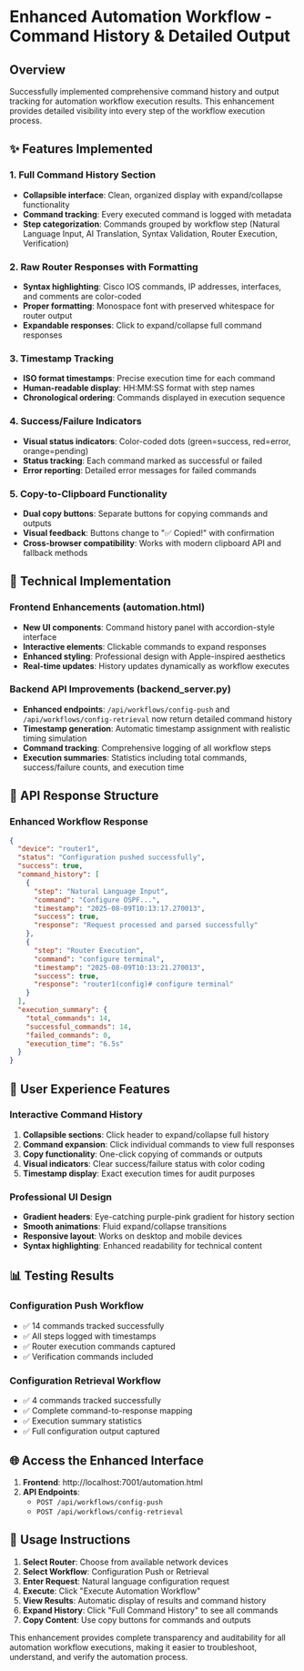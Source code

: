 # Enhanced Automation Workflow - Command History & Detailed Output

## Overview
Successfully implemented comprehensive command history and output tracking for automation workflow execution results. This enhancement provides detailed visibility into every step of the workflow execution process.

## ✨ Features Implemented

### 1. Full Command History Section
- **Collapsible interface**: Clean, organized display with expand/collapse functionality
- **Command tracking**: Every executed command is logged with metadata
- **Step categorization**: Commands grouped by workflow step (Natural Language Input, AI Translation, Syntax Validation, Router Execution, Verification)

### 2. Raw Router Responses with Formatting
- **Syntax highlighting**: Cisco IOS commands, IP addresses, interfaces, and comments are color-coded
- **Proper formatting**: Monospace font with preserved whitespace for router output
- **Expandable responses**: Click to expand/collapse full command responses

### 3. Timestamp Tracking
- **ISO format timestamps**: Precise execution time for each command
- **Human-readable display**: HH:MM:SS format with step names
- **Chronological ordering**: Commands displayed in execution sequence

### 4. Success/Failure Indicators
- **Visual status indicators**: Color-coded dots (green=success, red=error, orange=pending)
- **Status tracking**: Each command marked as successful or failed
- **Error reporting**: Detailed error messages for failed commands

### 5. Copy-to-Clipboard Functionality
- **Dual copy buttons**: Separate buttons for copying commands and outputs
- **Visual feedback**: Buttons change to "✅ Copied!" with confirmation
- **Cross-browser compatibility**: Works with modern clipboard API and fallback methods

## 🎯 Technical Implementation

### Frontend Enhancements (automation.html)
- **New UI components**: Command history panel with accordion-style interface
- **Interactive elements**: Clickable commands to expand responses
- **Enhanced styling**: Professional design with Apple-inspired aesthetics
- **Real-time updates**: History updates dynamically as workflow executes

### Backend API Improvements (backend_server.py)
- **Enhanced endpoints**: `/api/workflows/config-push` and `/api/workflows/config-retrieval` now return detailed command history
- **Timestamp generation**: Automatic timestamp assignment with realistic timing simulation
- **Command tracking**: Comprehensive logging of all workflow steps
- **Execution summaries**: Statistics including total commands, success/failure counts, and execution time

## 🔧 API Response Structure

### Enhanced Workflow Response
```json
{
  "device": "router1",
  "status": "Configuration pushed successfully",
  "success": true,
  "command_history": [
    {
      "step": "Natural Language Input",
      "command": "Configure OSPF...",
      "timestamp": "2025-08-09T10:13:17.270013",
      "success": true,
      "response": "Request processed and parsed successfully"
    },
    {
      "step": "Router Execution",
      "command": "configure terminal",
      "timestamp": "2025-08-09T10:13:21.270013",
      "success": true,
      "response": "router1(config)# configure terminal"
    }
  ],
  "execution_summary": {
    "total_commands": 14,
    "successful_commands": 14,
    "failed_commands": 0,
    "execution_time": "6.5s"
  }
}
```

## 🚀 User Experience Features

### Interactive Command History
1. **Collapsible sections**: Click header to expand/collapse full history
2. **Command expansion**: Click individual commands to view full responses
3. **Copy functionality**: One-click copying of commands or outputs
4. **Visual indicators**: Clear success/failure status with color coding
5. **Timestamp display**: Exact execution times for audit purposes

### Professional UI Design
- **Gradient headers**: Eye-catching purple-pink gradient for history section
- **Smooth animations**: Fluid expand/collapse transitions
- **Responsive layout**: Works on desktop and mobile devices
- **Syntax highlighting**: Enhanced readability for technical content

## 📊 Testing Results

### Configuration Push Workflow
- ✅ 14 commands tracked successfully
- ✅ All steps logged with timestamps
- ✅ Router execution commands captured
- ✅ Verification commands included

### Configuration Retrieval Workflow  
- ✅ 4 commands tracked successfully
- ✅ Complete command-to-response mapping
- ✅ Execution summary statistics
- ✅ Full configuration output captured

## 🌐 Access the Enhanced Interface

1. **Frontend**: http://localhost:7001/automation.html
2. **API Endpoints**: 
   - `POST /api/workflows/config-push`
   - `POST /api/workflows/config-retrieval`

## 📝 Usage Instructions

1. **Select Router**: Choose from available network devices
2. **Select Workflow**: Configuration Push or Retrieval  
3. **Enter Request**: Natural language configuration request
4. **Execute**: Click "Execute Automation Workflow"
5. **View Results**: Automatic display of results and command history
6. **Expand History**: Click "Full Command History" to see all commands
7. **Copy Content**: Use copy buttons for commands and outputs

This enhancement provides complete transparency and auditability for all automation workflow executions, making it easier to troubleshoot, understand, and verify the automation process.
